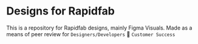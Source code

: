 # Designs for Rapidfab
This is a repository for Rapidfab designs, mainly Figma Visuals. Made as a means of peer review for `Designers/Developers` 🔁 `Customer Success`
